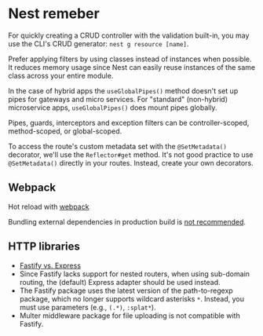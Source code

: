 # Nest remeber

For quickly creating a CRUD controller with the validation built-in, you may use the CLI's CRUD generator:
`nest g resource [name]`. 

Prefer applying filters by using classes instead of instances when possible. It reduces memory usage since Nest can
easily reuse instances of the same class across your entire module. 

In the case of hybrid apps the `useGlobalPipes()` method doesn't set up pipes for gateways and micro services. For
"standard" (non-hybrid) microservice apps, `useGlobalPipes()` does mount pipes globally.

Pipes, guards, interceptors and exception filters can be controller-scoped, method-scoped, or global-scoped.

To access the route's custom metadata set with the `@SetMetadata()` decorator, we'll use the `Reflector#get` method.
It's not good practice to use `@SetMetadata()` directly in your routes. Instead, create your own decorators.

## Webpack

Hot reload with [webpack](https://docs.nestjs.com/recipes/hot-reload)

Bundling external dependencies in production build is [not recommended](https://github.com/ZenSoftware/bundled-nest).

## HTTP libraries

- [Fastify vs. Express](https://docs.nestjs.com/controllers#library-specific-approach)
- Since Fastify lacks support for nested routers, when using sub-domain routing, the (default) Express adapter should be
  used instead.
- The Fastify package uses the latest version of the path-to-regexp package, which no longer supports wildcard asterisks
  `*`. Instead, you must use parameters (e.g., `(.*)`, `:splat*`). 
- Multer middleware package for file uploading is not compatible with Fastify.

